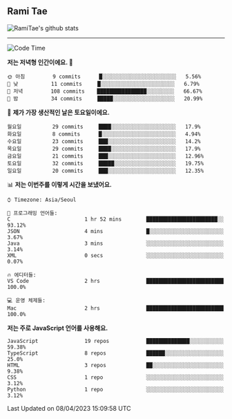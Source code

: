 ## Rami Tae

![RamiTae's github stats](https://github-readme-stats.vercel.app/api?username=RamiTae&show_icons=true&theme=tokyonight)

---
<!--START_SECTION:waka-->
![Code Time](http://img.shields.io/badge/Code%20Time-574%20hrs%2036%20mins-blue)

**저는 저녁형 인간이에요. 🦉** 

```text
🌞 아침         9 commits      █░░░░░░░░░░░░░░░░░░░░░░░░   5.56% 
🌆 낮　         11 commits     █░░░░░░░░░░░░░░░░░░░░░░░░   6.79% 
🌃 저녁         108 commits    ████████████████░░░░░░░░░   66.67% 
🌙 밤　         34 commits     █████░░░░░░░░░░░░░░░░░░░░   20.99%

```
📅 **제가 가장 생산적인 날은 토요일이에요.** 

```text
월요일          29 commits     ████░░░░░░░░░░░░░░░░░░░░░   17.9% 
화요일          8 commits      █░░░░░░░░░░░░░░░░░░░░░░░░   4.94% 
수요일          23 commits     ███░░░░░░░░░░░░░░░░░░░░░░   14.2% 
목요일          29 commits     ████░░░░░░░░░░░░░░░░░░░░░   17.9% 
금요일          21 commits     ███░░░░░░░░░░░░░░░░░░░░░░   12.96% 
토요일          32 commits     █████░░░░░░░░░░░░░░░░░░░░   19.75% 
일요일          20 commits     ███░░░░░░░░░░░░░░░░░░░░░░   12.35%

```


📊 **저는 이번주를 이렇게 시간을 보냈어요.** 

```text
⌚︎ Timezone: Asia/Seoul

💬 프로그래밍 언어들: 
C                        1 hr 52 mins        ███████████████████████░░   93.12% 
JSON                     4 mins              █░░░░░░░░░░░░░░░░░░░░░░░░   3.67% 
Java                     3 mins              ░░░░░░░░░░░░░░░░░░░░░░░░░   3.14% 
XML                      0 secs              ░░░░░░░░░░░░░░░░░░░░░░░░░   0.07%

🔥 에디터들: 
VS Code                  2 hrs               █████████████████████████   100.0%

💻 운영 체제들: 
Mac                      2 hrs               █████████████████████████   100.0%

```

**저는 주로 JavaScript 언어를 사용해요.** 

```text
JavaScript               19 repos            ██████████████░░░░░░░░░░░   59.38% 
TypeScript               8 repos             ██████░░░░░░░░░░░░░░░░░░░   25.0% 
HTML                     3 repos             ██░░░░░░░░░░░░░░░░░░░░░░░   9.38% 
CSS                      1 repo              ░░░░░░░░░░░░░░░░░░░░░░░░░   3.12% 
Python                   1 repo              ░░░░░░░░░░░░░░░░░░░░░░░░░   3.12%

```



 Last Updated on 08/04/2023 15:09:58 UTC
<!--END_SECTION:waka-->
